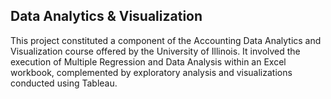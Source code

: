 ## Data Analytics & Visualization

This project constituted a component of the Accounting Data Analytics and Visualization course offered by the University of Illinois. It involved the execution of Multiple Regression and Data Analysis within an Excel workbook, complemented by exploratory analysis and visualizations conducted using Tableau.
